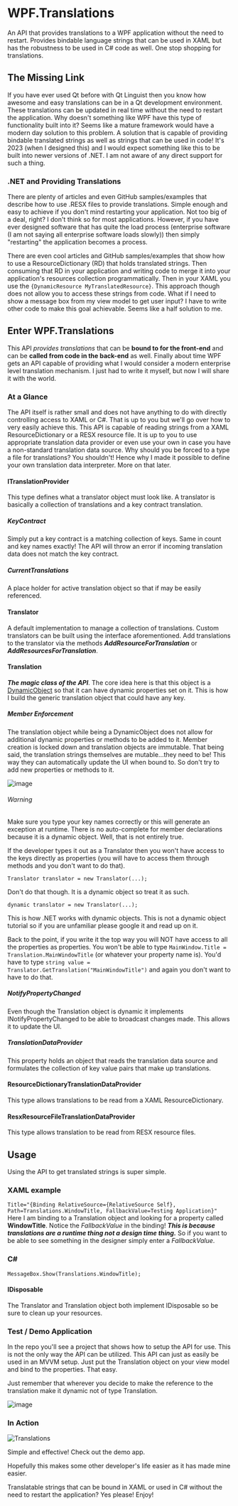 # WPF.Translations
An API that provides translations to a WPF application without the need to restart. Provides bindable language strings that can be used in XAML but has the robustness to be used in C# code as well. One stop shopping for translations.

## The Missing Link
If you have ever used Qt before with Qt Linguist then you know how awesome and easy translations can be in a Qt development environment. These translations can be updated in real time without the need to restart the application. Why doesn't something like WPF have this type of functionality built into it? Seems like a mature framework would have a modern day solution to this problem. A solution that is capable of providing bindable translated strings as well as strings that can be used in code! It's 2023 (when I designed this) and I would expect something like this to be built into newer versions of .NET. I am not aware of any direct support for such a thing.

### .NET and Providing Translations
There are plenty of articles and even GitHub samples/examples that describe how to use .RESX files to provide translations. Simple enough and easy to achieve if you don't mind restarting your application. Not too big of a deal, right? I don't think so for most applications. However, if you have ever designed software that has quite the load process (enterprise software (I am not saying all enterprise software loads slowly)) then simply "restarting" the application becomes a process. 

There are even cool articles and GitHub samples/examples that show how to use a ResourceDictionary (RD) that holds translated strings. Then consuming that RD in your application and writing code to merge it into your application's resources collection programmatically. Then in your XAML you use the `{DynamicResource MyTranslatedResource}`. This approach though does not allow you to access these strings from code. What if I need to show a message box from my view model to get user input? I have to write other code to make this goal achievable. Seems like a half solution to me.

## Enter WPF.Translations
This API *provides translations* that can be **bound to for the front-end** and can be **called from code in the back-end** as well. Finally about time WPF gets an API capable of providing what I would consider a modern enterprise level translation mechanism. I just had to write it myself, but now I will share it with the world.

### At a Glance
The API itself is rather small and does not have anything to do with directly controlling access to XAML or C#. That is up to you but we'll go over how to very easily achieve this. This API is capable of reading strings from a XAML ResourceDictionary or a RESX resource file. It is up to you to use appropriate translation data provider or even use your own in case you have a non-standard translation data source. Why should you be forced to a type a file for translations? You shouldn't! Hence why I made it possible to define your own translation data interpreter. More on that later.

#### ITranslationProvider<T>
This type defines what a translator object must look like. A translator is basically a collection of translations and a key contract translation.

##### KeyContract
Simply put a key contract is a matching collection of keys. Same in count and key names exactly! The API will throw an error if incoming translation data does not match the key contract.

##### CurrentTranslations
A place holder for active translation object so that if may be easily referenced.

#### Translator
A default implementation to manage a collection of translations. Custom translators can be built using the interface aforementioned. Add translations to the translator via the methods ***AddResourceForTranslation*** or ***AddResourcesForTranslation***.

#### Translation
***The magic class of the API***. The core idea here is that this object is a [DynamicObject](https://learn.microsoft.com/en-us/dotnet/api/system.dynamic.dynamicobject?view=net-7.0) so that it can have dynamic properties set on it. This is how I build the generic translation object that could have any key. 

##### Member Enforcement
The translation object while being a DynamicObject does not allow for additional dynamic properties or methods to be added to it. Member creation is locked down and translation objects are immutable. That being said, the translation strings themselves are mutable...they need to be! This way they can automatically update the UI when bound to. So don't try to add new properties or methods to it.

![image](https://user-images.githubusercontent.com/23512394/219885295-ac427b0d-d77c-4ea5-b0dc-14d3c2003eb8.png)

###### Warning
Make sure you type your key names correctly or this will generate an exception at runtime. There is no auto-complete for member declarations because it is a dynamic object. Well, that is not entirely true.

If the developer types it out as a Translator then you won't have access to the keys directly as properties (you will have to access them through methods and you don't want to do that).

`Translator translator = new Translator(...);`

Don't do that though. It is a dynamic object so treat it as such.

`dynamic translator = new Translator(...);`

This is how .NET works with dynamic objects. This is not a dynamic object tutorial so if you are unfamiliar please google it and read up on it.

Back to the point, if you write it the top way you will NOT have access to all the properties as properties. You won't be able to type `MainWindow.Title = Translation.MainWindowTitle` (or whatever your property name is). You'd have to type `string value = Translator.GetTranslation("MainWindowTitle")` and again you don't want to have to do that.

##### NotifyPropertyChanged
Even though the Translation object is dynamic it implements INotifyPropertyChanged to be able to broadcast changes made. This allows it to update the UI.

##### TranslationDataProvider
This property holds an object that reads the translation data source and formulates the collection of key value pairs that make up translations.

#### ResourceDictionaryTranslationDataProvider
This type allows translations to be read from a XAML ResourceDictionary.

#### ResxResourceFileTranslationDataProvider
This type allows translation to be read from RESX resource files.

## Usage
Using the API to get translated strings is super simple.

### XAML example
`
Title="{Binding RelativeSource={RelativeSource Self}, Path=Translations.WindowTitle, FallbackValue=Testing Application}"
`
Here I am binding to a Translation object and looking for a property called **WindowTitle**. Notice the *FallbackValue* in the binding! ***This is because translations are a runtime thing not a design time thing.*** So if you want to be able to see something in the designer simply enter a *FallbackValue*.

### C#
`
MessageBox.Show(Translations.WindowTitle);
`

#### IDisposable
The Translator and Translation object both implement IDisposable so be sure to clean up your resources.

### Test / Demo Application
In the repo you'll see a project that shows how to setup the API for use. This is not the only way the API can be utilized. This API can just as easily be used in an MVVM setup. Just put the Translation object on your view model and bind to the properties. That easy.

Just remember that wherever you decide to make the reference to the translation make it dynamic not of type Translation.

![image](https://user-images.githubusercontent.com/23512394/219885446-95ded394-c02e-43b1-90e2-e27ab4035851.png)

### In Action
![Translations](https://user-images.githubusercontent.com/23512394/219886361-42a99bee-cd6e-4d3e-bcdd-ef0cee049248.gif)

Simple and effective! Check out the demo app.

Hopefully this makes some other developer's life easier as it has made mine easier. 

Translatable strings that can be bound in XAML or used in C# without the need to restart the application? Yes please! Enjoy!
